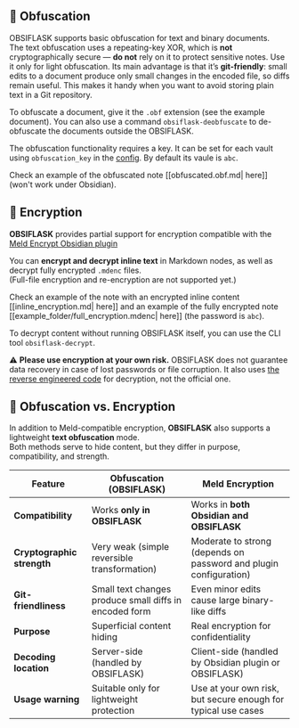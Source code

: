 ## 🥸 Obfuscation

OBSIFLASK supports basic obfuscation for text and binary documents.  
The text obfuscation uses a repeating-key XOR, which is **not** cryptographically secure — **do not** rely on it to protect sensitive notes. Use it only for light obfuscation. Its main advantage is that it’s **git-friendly**: small edits to a document produce only small changes in the encoded file, so diffs remain useful. This makes it handy when you want to avoid storing plain text in a Git repository.

To obfuscate a document, give it the `.obf` extension (see the example document). You can also use a command `obsiflask-deobfuscate` to de-obfuscate the documents outside the OBSIFLASK.

The obfuscation functionality requires a key. It can be set for each vault using `obfuscation_key` in the [config](https://github.com/bahleg/OBSIFLASK/blob/main/obsiflask/config.py). By default its vaule is `abc`.

Check an example of the obfuscated note [[obfuscated.obf.md| here]] (won't work under Obsidian).

## 🔐 Encryption

**OBSIFLASK** provides partial support for encryption compatible with the [Meld Encrypt Obsidian plugin](https://github.com/meld-cp/obsidian-encrypt)

You can **encrypt and decrypt inline text** in Markdown nodes, as well as decrypt fully encrypted `.mdenc` files.  
(Full-file encryption and re-encryption are not supported yet.)

Check an example of the note with an encrypted inline content  [[inline_encryption.md| here]] and an example of the fully encrypted note [[example_folder/full_encryption.mdenc| here]] (the password is `abc`).

To decrypt content without running OBSIFLASK itself, you can use the CLI tool `obsiflask-decrypt`.

⚠️ **Please use encryption at your own risk.**
OBSIFLASK does not guarantee data recovery in case of lost passwords or file corruption. It also uses [the reverse engineered code](https://gist.github.com/mclang/4c3347d217ae6f542e309eb2a0184025) for decryption, not the official one.


## 🧩 Obfuscation vs. Encryption

In addition to Meld-compatible encryption, **OBSIFLASK** also supports a lightweight **text obfuscation** mode.  
Both methods serve to hide content, but they differ in purpose, compatibility, and strength.

| Feature                    | **Obfuscation (OBSIFLASK)**                            | **Meld Encryption**                                                |
| -------------------------- | ------------------------------------------------------ | ------------------------------------------------------------------ |
| **Compatibility**          | Works **only in OBSIFLASK**                            | Works in **both Obsidian and OBSIFLASK**                           |
| **Cryptographic strength** | Very weak (simple reversible transformation)           | Moderate to strong (depends on password and plugin configuration)  |
| **Git-friendliness**       | Small text changes produce small diffs in encoded form | Even minor edits cause large binary-like diffs                     |
| **Purpose**                | Superficial content hiding                             | Real encryption for confidentiality                                |
| **Decoding location**      | Server-side (handled by OBSIFLASK)                     | Client-side (handled by Obsidian plugin or OBSIFLASK) |
| **Usage warning**          | Suitable only for lightweight protection               | Use at your own risk, but secure enough for typical use cases      |
